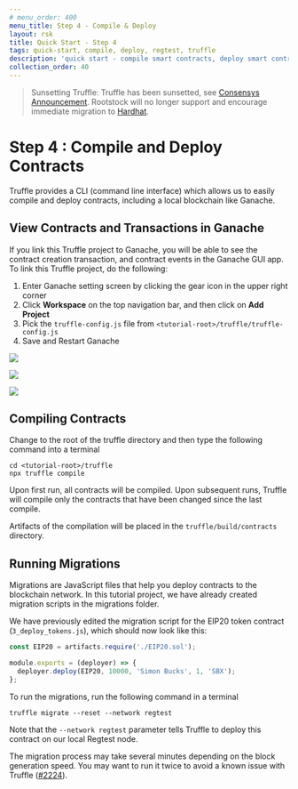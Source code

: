 ```yaml
---
# menu_order: 400
menu_title: Step 4 - Compile & Deploy
layout: rsk
title: Quick Start - Step 4
tags: quick-start, compile, deploy, regtest, truffle
description: 'quick start - compile smart contracts, deploy smart contracts to regtest'
collection_order: 40
---
```


> Sunsetting Truffle: Truffle has been sunsetted, see [Consensys Announcement](https://consensys.io/blog/consensys-announces-the-sunset-of-truffle-and-ganache-and-new-hardhat). Rootstock will no longer support and encourage immediate migration to [Hardhat](/tools/hardhat/).

# Step 4 : Compile and Deploy Contracts

Truffle provides a CLI (command line interface) which allows us to easily compile and deploy contracts, including a local blockchain like Ganache.

## View Contracts and Transactions in Ganache

If you link this Truffle project to Ganache, you will be able to see the contract creation transaction, and contract events in the Ganache GUI app. To link this Truffle project, do the following:

1. Enter Ganache setting screen by clicking the gear icon in the upper right corner
1. Click **Workspace** on the top navigation bar, and then click on **Add Project**
1. Pick the `truffle-config.js` file from `<tutorial-root>/truffle/truffle-config.js`
1. Save and Restart Ganache

![](/dist/images/add-ganache-1.png)

![](/dist/images/add-ganache-2.png)

![](/dist/images/add-ganache-3.png)

## Compiling Contracts

Change to the root of the truffle directory and then type the following command into a terminal

```shell
cd <tutorial-root>/truffle
npx truffle compile
```

Upon first run, all contracts will be compiled. Upon subsequent runs, Truffle will compile only the contracts that have been changed since the last compile.

Artifacts of the compilation will be placed in the `truffle/build/contracts` directory.

## Running Migrations

Migrations are JavaScript files that help you deploy contracts to the blockchain network. In this tutorial project, we have already created migration scripts in the migrations folder.

We have previously edited the migration script for the EIP20 token contract (`3_deploy_tokens.js`), which should now look like this:

```javascript
const EIP20 = artifacts.require('./EIP20.sol');

module.exports = (deployer) => {
  deployer.deploy(EIP20, 10000, 'Simon Bucks', 1, 'SBX');
};
```

To run the migrations, run the following command in a terminal

```shell
truffle migrate --reset --network regtest
```

Note that the `--network regtest` parameter tells Truffle to deploy this contract on our local Regtest node.

The migration process may take several minutes depending on the block generation speed. You may want to run it twice to avoid a known issue with Truffle ([#2224](https://github.com/trufflesuite/truffle/issues/2224)).
